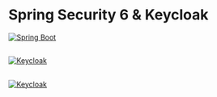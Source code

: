 # Spring Security 6 & Keycloak
[![Spring Boot](https://www.vectorlogo.zone/logos/springio/springio-icon.svg)](https://spring.io/projects/spring-boot)
## 
[![Keycloak](https://www.vectorlogo.zone/logos/java/java-ar21.svg)](https://spring.io/projects/spring-boot)
## 
[![Keycloak](https://www.keycloak.org/resources/images/logo.svg)](https://www.keycloak.org/)



